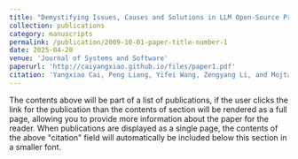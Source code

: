 ```yaml
---
title: "Demystifying Issues, Causes and Solutions in LLM Open-Source Projects"
collection: publications
category: manuscripts
permalink: /publication/2009-10-01-paper-title-number-1
date: 2025-04-20
venue: 'Journal of Systems and Software'
paperurl: 'http://caiyangxiao.github.io/files/paper1.pdf'
citation: 'Yangxiao Cai, Peng Liang, Yifei Wang, Zengyang Li, and Mojtaba Shahin. 2025. Demystifying issues, causes and solutions in LLM open-source projects. <i>Journal of Systems and Software<\i> 227 (2025), 112452.'
---
```

The contents above will be part of a list of publications, if the user clicks the link for the publication than the contents of section will be rendered as a full page, allowing you to provide more information about the paper for the reader. When publications are displayed as a single page, the contents of the above "citation" field will automatically be included below this section in a smaller font.
